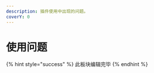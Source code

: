 ```yaml
---
description: 插件使用中出现的问题。
coverY: 0
---
```


# 使用问题

{% hint style="success" %}
此板块编辑完毕
{% endhint %}
